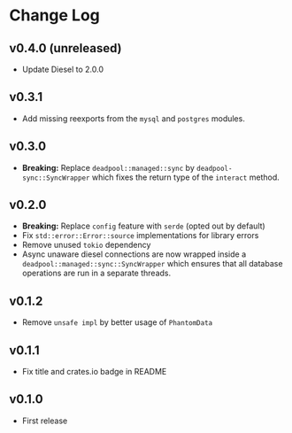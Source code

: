 # Change Log

## v0.4.0 (unreleased)

* Update Diesel to 2.0.0

## v0.3.1

* Add missing reexports from the `mysql` and `postgres` modules.

## v0.3.0

* __Breaking:__ Replace `deadpool::managed::sync` by
  `deadpool-sync::SyncWrapper` which fixes the return type
  of the `interact` method.

## v0.2.0

* __Breaking:__ Replace `config` feature with `serde` (opted out by default)
* Fix `std::error::Error::source` implementations for library errors
* Remove unused `tokio` dependency
* Async unaware diesel connections are now wrapped inside
  a `deadpool::managed::sync::SyncWrapper` which ensures that
  all database operations are run in a separate threads.

## v0.1.2

* Remove `unsafe impl` by better usage of `PhantomData`

## v0.1.1

* Fix title and crates.io badge in README

## v0.1.0

* First release

